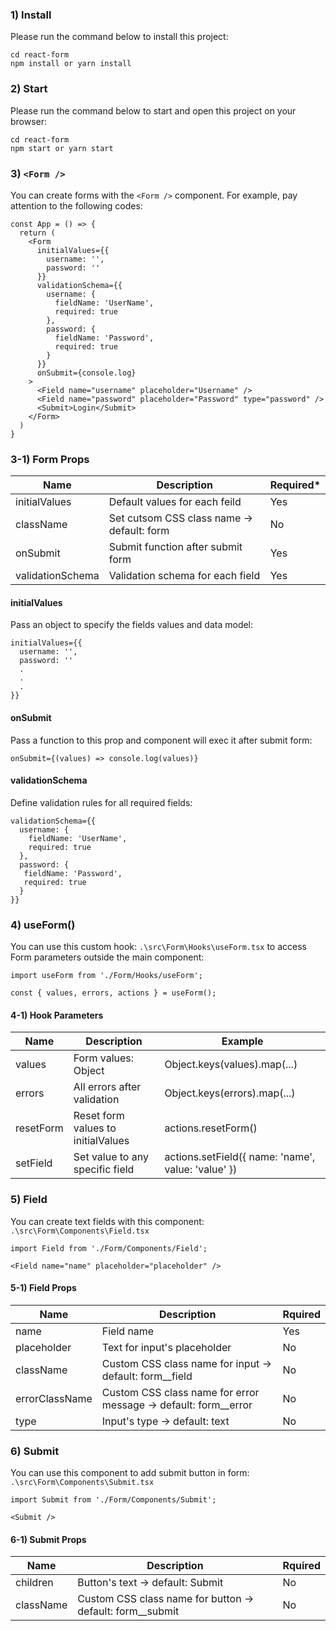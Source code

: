 ### 1) Install

Please run the command below to install this project:

```
cd react-form
npm install or yarn install
```

### 2) Start

Please run the command below to start and open this project on your browser:

```
cd react-form
npm start or yarn start
```

### 3) `<Form />`

You can create forms with the `<Form />` component. For example, pay attention to the following codes:

```
const App = () => {
  return (
    <Form
      initialValues={{
        username: '',
        password: ''
      }}
      validationSchema={{
        username: {
          fieldName: 'UserName',
          required: true
        },
        password: {
          fieldName: 'Password',
          required: true
        }
      }}
      onSubmit={console.log}
    >
      <Field name="username" placeholder="Username" />
      <Field name="password" placeholder="Password" type="password" />
      <Submit>Login</Submit>
    </Form>
  )
}
```

### 3-1) Form Props

| Name | Description | Required* |
| --- | ----------- | ---------- |
| initialValues | Default values for each feild | Yes |
| className | Set cutsom CSS class name -> default: form | No |
| onSubmit | Submit function after submit form | Yes |
| validationSchema | Validation schema for each field | Yes |

#### initialValues

Pass an object to specify the fields values and data model:

```
initialValues={{
  username: '',
  password: ''
  .
  .
  .
}}
```

#### onSubmit

Pass a function to this prop and component will exec it after submit form:

```
onSubmit={(values) => console.log(values)}
```

#### validationSchema

Define validation rules for all required fields:

```
validationSchema={{
  username: {
    fieldName: 'UserName',
    required: true
  },
  password: {
   fieldName: 'Password',
   required: true
  }
}}
```

### 4) useForm()

You can use this custom hook: `.\src\Form\Hooks\useForm.tsx` to access Form parameters outside the main component:

```
import useForm from './Form/Hooks/useForm';

const { values, errors, actions } = useForm();
```
#### 4-1) Hook Parameters

| Name | Description | Example |
| --- | ----------- | ---------- |
| values | Form values: Object | Object.keys(values).map(...) |
| errors | All errors after validation | Object.keys(errors).map(...) |
| resetForm | Reset form values to initialValues | actions.resetForm() |
| setField | Set value to any specific field | actions.setField({ name: 'name', value: 'value' }) |

### 5) Field

You can create text fields with this component: `.\src\Form\Components\Field.tsx`

```
import Field from './Form/Components/Field';

<Field name="name" placeholder="placeholder" />
```

#### 5-1) Field Props

| Name | Description | Rquired |
| --- | ----------- | ---------- |
| name | Field name | Yes |
| placeholder | Text for input's placeholder | No |
| className | Custom CSS class name for input -> default: form__field | No |
| errorClassName | Custom CSS class name for error message -> default: form__error | No |
| type | Input's type -> default: text | No |

### 6) Submit

You can use this component to add submit button in form: `.\src\Form\Components\Submit.tsx`

```
import Submit from './Form/Components/Submit';

<Submit />
```

#### 6-1) Submit Props

| Name | Description | Rquired |
| --- | ----------- | ---------- |
| children | Button's text -> default: Submit | No |
| className | Custom CSS class name for button -> default: form__submit | No |
